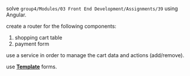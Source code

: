 <p>solve <code>group4/Modules/03 Front End Development/Assignments/39</code> using Angular.</p>
<p>create a router for the following components:
<ol>
<li>shopping cart table</li>
<li>payment form</li>
</ol>
<p>use a service in order to manage the cart data and actions (add/remove).</p>
<p>use <u><b>Template</u></b> forms.</p>
